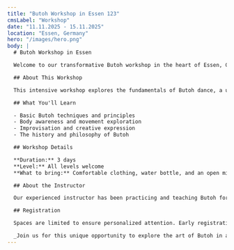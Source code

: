 ```yaml
---
title: "Butoh Workshop in Essen 123"
cmsLabel: "Workshop"
date: "11.11.2025 - 15.11.2025"
location: "Essen, Germany"
hero: "/images/hero.png"
body: |
  # Butoh Workshop in Essen

  Welcome to our transformative Butoh workshop in the heart of Essen, Germany.

  ## About This Workshop

  This intensive workshop explores the fundamentals of Butoh dance, a unique form of Japanese contemporary dance that emerged in the 1950s. Through guided movement exercises, participants will discover new ways of expressing themselves through their bodies.

  ## What You'll Learn

  - Basic Butoh techniques and principles
  - Body awareness and movement exploration
  - Improvisation and creative expression
  - The history and philosophy of Butoh

  ## Workshop Details

  **Duration:** 3 days
  **Level:** All levels welcome
  **What to bring:** Comfortable clothing, water bottle, and an open mind

  ## About the Instructor

  Our experienced instructor has been practicing and teaching Butoh for over 15 years, bringing a deep understanding of both traditional techniques and contemporary applications.

  ## Registration

  Spaces are limited to ensure personalized attention. Early registration is recommended.

  _Join us for this unique opportunity to explore the art of Butoh in a supportive and inspiring environment._
---
```

